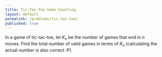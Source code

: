 ```yaml
---
title: Tic-Tac-Toe Game Counting
layout: default
permalink: /problems/tic-tac-toe/
published: true
---
```


In a game of tic-tac-toe, let $K_n$ be the number of games that end in $n$ moves. Find the total number of valid games in terms of $K_n$ (calculating the actual number is also correct :P).
